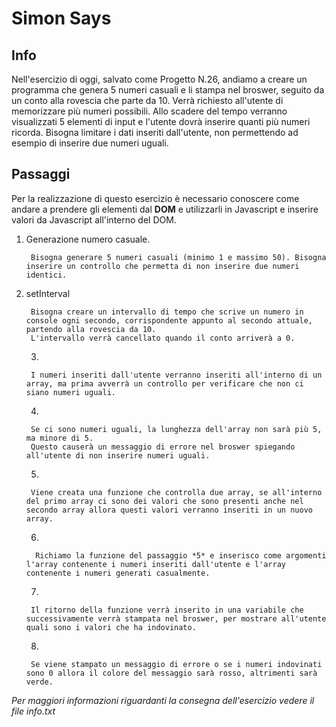 # Simon Says

## Info
Nell'esercizio di oggi, salvato come Progetto N.26, andiamo a creare un programma che genera 5 numeri casuali e li stampa nel broswer, seguito da un conto alla rovescia che parte da 10.
Verrà richiesto all'utente di memorizzare più numeri possibili.
Allo scadere del tempo verranno visualizzati 5 elementi di input e l'utente dovrà inserire quanti più numeri ricorda. Bisogna limitare i dati inseriti dall'utente, non permettendo ad esempio di inserire due numeri uguali.

## Passaggi

Per la realizzazione di questo esercizio è necessario conoscere come andare a prendere gli elementi dal **DOM** e utilizzarli in Javascript e inserire valori da Javascript all'interno del DOM.

1. Generazione numero casuale.

        Bisogna generare 5 numeri casuali (minimo 1 e massimo 50). Bisogna inserire un controllo che permetta di non inserire due numeri identici.

2. setInterval

        Bisogna creare un intervallo di tempo che scrive un numero in console ogni secondo, corrispondente appunto al secondo attuale, partendo alla rovescia da 10.
        L'intervallo verrà cancellato quando il conto arriverà a 0.
    
    3. 
    
        I numeri inseriti dall'utente verranno inseriti all'interno di un array, ma prima avverrà un controllo per verificare che non ci siano numeri uguali.

    4. 
    
        Se ci sono numeri uguali, la lunghezza dell'array non sarà più 5, ma minore di 5. 
        Questo causerà un messaggio di errore nel broswer spiegando all'utente di non inserire numeri uguali.

    5.
        
        Viene creata una funzione che controlla due array, se all'interno del primo array ci sono dei valori che sono presenti anche nel secondo array allora questi valori verranno inseriti in un nuovo array.

    6.
    
         Richiamo la funzione del passaggio *5* e inserisco come argomenti l'array contenente i numeri inseriti dall'utente e l'array contenente i numeri generati casualmente.

    7. 
    
        Il ritorno della funzione verrà inserito in una variabile che successivamente verrà stampata nel broswer, per mostrare all'utente quali sono i valori che ha indovinato.

    8. 
    
        Se viene stampato un messaggio di errore o se i numeri indovinati sono 0 allora il colore del messaggio sarà rosso, altrimenti sarà verde.


*Per maggiori informazioni riguardanti la consegna dell'esercizio vedere il file info.txt*